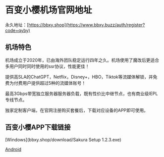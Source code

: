 # 百变小樱机场官网地址

永久地址：[https://bbxy.shop](https://www.bbxy.buzz/auth/register?code=qyby)

## 机场特色

机场成立于2020年，已由海外团队稳定运行四年之久。机场使用了魔改后更适合多用户同时同时使用的ssr协议，性能更佳！

提供高SLA的ChatGPT，Netflix，Disney+，HBO，Tiktok等流媒体解锁，并免费为付费用户提供超过5种的流媒体账号！

最高3Gbps带宽独立服务器服务器负载，既有性价比中继节点，也有商业级IEPL专线节点。

独家定制客户端，在官网注册购买套餐后，下载对应设备的APP即可使用。


## 百变小樱APP下载链接

[Windows](bbxy.shop/download/Sakura Setup 1.2.3.exe)

[Android](bbxy.shop/download/Sakura-1.2.3-universal-release.apk)

